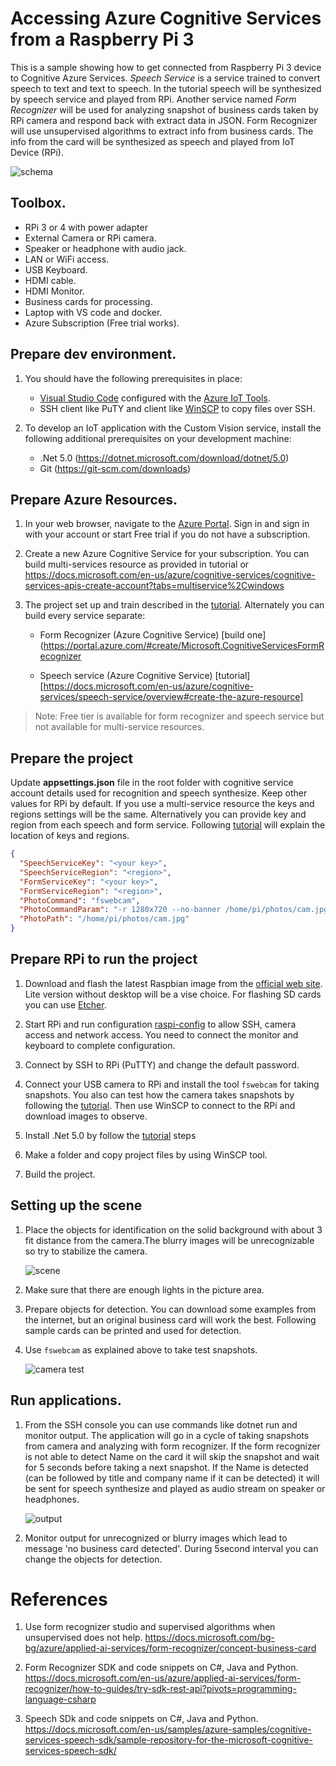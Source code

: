 # Accessing Azure Cognitive Services from a Raspberry Pi 3

This is a sample showing how to get connected from Raspberry Pi 3 device to Cognitive Azure Services. *Speech Service* is a service trained to convert speech to text and text to speech. In the tutorial speech will be synthesized by speech service and played from RPi. Another service named *Form Recognizer* will be used for analyzing snapshot of business cards taken by RPi camera and respond back with extract data in JSON. Form Recognizer will use unsupervised algorithms to extract info from business cards. The info from the card will be synthesized as speech and played from IoT Device (RPi).

![schema](/img/iot.png)

## Toolbox.

- RPi 3 or 4 with power adapter
- External Camera or RPi camera.
- Speaker or headphone with audio jack.
- LAN or WiFi access.
- USB Keyboard.
- HDMI cable.
- HDMI Monitor. 
- Business cards for processing.
- Laptop with VS code and docker.
- Azure Subscription (Free trial works). 

## Prepare dev environment.

1. You should have the following prerequisites in place:

    - [Visual Studio Code](https://code.visualstudio.com/) configured with the [Azure IoT Tools](https://marketplace.visualstudio.com/items?itemName=vsciot-vscode.azure-iot-tools).
    - SSH client like PuTY and client like [WinSCP](https://winscp.net/eng/download.php) to copy files over SSH.
 

1. To develop an IoT application with the Custom Vision service, install the following additional prerequisites on your development machine:

    - .Net 5.0 (https://dotnet.microsoft.com/download/dotnet/5.0)
    - Git (https://git-scm.com/downloads)
    

## Prepare Azure Resources. 

1. In your web browser, navigate to the [Azure Portal](http://portal.azire.com). Sign in and sign in with your account or start Free trial if you do not have a subscription.

1. Create a new Azure Cognitive Service for your subscription. You can build multi-services resource as provided in tutorial or https://docs.microsoft.com/en-us/azure/cognitive-services/cognitive-services-apis-create-account?tabs=multiservice%2Cwindows 

1. The project set up and train described in the [tutorial](https://docs.microsoft.com/en-us/azure/cognitive-services/custom-vision-service/get-started-build-detector). Alternately you can build every service separate:

    - Form Recognizer (Azure Cognitive Service) [build one](https://portal.azure.com/#create/Microsoft.CognitiveServicesFormRecognizer
    
    - Speech service (Azure Cognitive Service) [tutorial][https://docs.microsoft.com/en-us/azure/cognitive-services/speech-service/overview#create-the-azure-resource]

>Note: Free tier is available for form recognizer and speech service but not available for multi-service  resources.

## Prepare the project

Update **appsettings.json** file in the root folder with cognitive service account details used for recognition and speech synthesize. Keep other values for RPi by default.
If you use a multi-service resource the keys and regions settings will be the same. Alternatively you can provide key and region from each speech and form service. Following [tutorial](https://docs.microsoft.com/en-us/azure/cognitive-services/cognitive-services-apis-create-account?tabs=multiservice%2Cwindows#get-the-keys-for-your-resource) will explain the location of keys and regions.


```JSON
{
  "SpeechServiceKey": "<your key>",
  "SpeechServiceRegion": "<region>",
  "FormServiceKey": "<your key>",
  "FormServiceRegion": "<region>",
  "PhotoCommand": "fswebcam",
  "PhotoCommandParam": "-r 1280x720 --no-banner /home/pi/photos/cam.jpg",
  "PhotoPath": "/home/pi/photos/cam.jpg"
}
```


## Prepare RPi to run the project

1. Download and flash the latest Raspbian image from the [official web site](https://www.raspberrypi.org/software/operating-systems/). Lite version without desktop will be a vise choice. For flashing SD cards you can use [Etcher](https://www.balena.io/etcher/).

1. Start RPi and run configuration [raspi-config](https://www.raspberrypi.org/documentation/computers/configuration.html) to allow SSH, camera access and network access. You need to connect the monitor and keyboard to complete configuration.

1. Connect by SSH to RPi (PuTTY) and change the default password.

1. Connect your USB camera to RPi and install the tool `fswebcam` for taking snapshots. You also can test how the camera takes snapshots by following the [tutorial](https://tutorials-raspberrypi.com/raspberry-pi-security-camera-with-webcam/). Then use WinSCP to connect to the RPi and download images to observe.



1. Install .Net 5.0 by follow the [tutorial](https://docs.microsoft.com/en-us/dotnet/iot/deployment#deploying-a-framework-dependent-app) steps

1. Make a folder and copy project files by using WinSCP tool.

1. Build the project.

## Setting up the scene

1. Place the objects for identification on the solid background with about 3 fit distance from the camera.The blurry images will be unrecognizable so try to stabilize the camera.

    ![scene](/img/setup.png)

1. Make sure that there are enough lights in the picture area. 

1. Prepare objects for detection. You can download some examples from the internet, but an original business card will work the best. Following sample cards can be printed and used for detection.

1. Use `fswebcam` as explained above to take test snapshots.

    ![camera test](/img/camtest.png)

## Run applications.

1. From the SSH console you can use commands like dotnet run and monitor output. The application will go in a cycle of taking snapshots from camera and analyzing with form recognizer. If the form recognizer is not able to detect Name on the card it will skip the snapshot and wait for 5 seconds before taking a next snapshot. If the Name is detected (can be followed by title and company name if it can be detected) it will be sent for speech synthesize and played as audio stream on speaker or headphones.

    ![output](/img/result.png)

1. Monitor output for unrecognized or blurry images which lead to message 'no business card detected'. During 5second interval you can change the objects for detection.


# References

1. Use form recognizer studio and supervised algorithms when unsupervised does not help. https://docs.microsoft.com/bg-bg/azure/applied-ai-services/form-recognizer/concept-business-card

2. Form Recognizer SDK and code snippets on C#, Java and Python. https://docs.microsoft.com/en-us/azure/applied-ai-services/form-recognizer/how-to-guides/try-sdk-rest-api?pivots=programming-language-csharp

3. Speech SDk and code snippets on C#, Java and Python. https://docs.microsoft.com/en-us/samples/azure-samples/cognitive-services-speech-sdk/sample-repository-for-the-microsoft-cognitive-services-speech-sdk/
